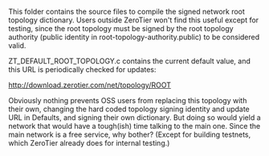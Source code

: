 This folder contains the source files to compile the signed network root topology dictionary. Users outside ZeroTier won't find this useful except for testing, since the root topology must be signed by the root topology authority (public identity in root-topology-authority.public) to be considered valid.

ZT_DEFAULT_ROOT_TOPOLOGY.c contains the current default value, and this URL is periodically checked for updates:

http://download.zerotier.com/net/topology/ROOT

Obviously nothing prevents OSS users from replacing this topology with their own, changing the hard coded topology signing identity and update URL in Defaults, and signing their own dictionary. But doing so would yield a network that would have a tough(ish) time talking to the main one. Since the main network is a free service, why bother? (Except for building testnets, which ZeroTier already does for internal testing.)
